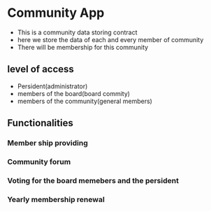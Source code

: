 
# Community App 
- This is a community data storing contract
- here we store the data of each and every member of community
- There will be membership for this community

## level of access 
- Persident(administrator)
- members of the board(board commity)
- members of the community(general members)

## Functionalities
### Member ship providing
### Community forum
### Voting for the board memebers and the persident
### Yearly membership renewal 